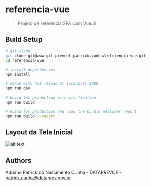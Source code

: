 # referencia-vue

> Projeto de referência SPA com VueJS

## Build Setup

``` bash
# git clone
git clone git@www-git.prevnet:patrick.cunha/referencia-vue.git
cd referencia-vue

# install dependencies
npm install

# serve with hot reload at localhost:8080
npm run dev

# build for production with minification
npm run build

# build for production and view the bundle analyzer report
npm run build --report
```

## Layout da Tela Inicial
![alt text](https://www-scm.prevnet/patrick.cunha/referencia-vue/raw/90d19bb291f66f8e830b5ccf9151881c491285e4/telaInicial.png)

## Authors
Adriano Patrick do Nascimento Cunha - DATAPREVCE - patrick.cunha@dataprev.gov.br